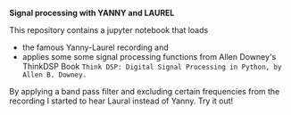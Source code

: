 __Signal processing with YANNY and LAUREL__


This repository contains a jupyter notebook that loads 
- the famous Yanny-Laurel recording 
and 
- applies some some signal processing functions from Allen Downey's ThinkDSP Book
```Think DSP: Digital Signal Processing in Python, by Allen B. Downey.```

By applying a band pass filter and excluding certain frequencies from the recording I started to hear Laural instead of Yanny. 
Try it out!



